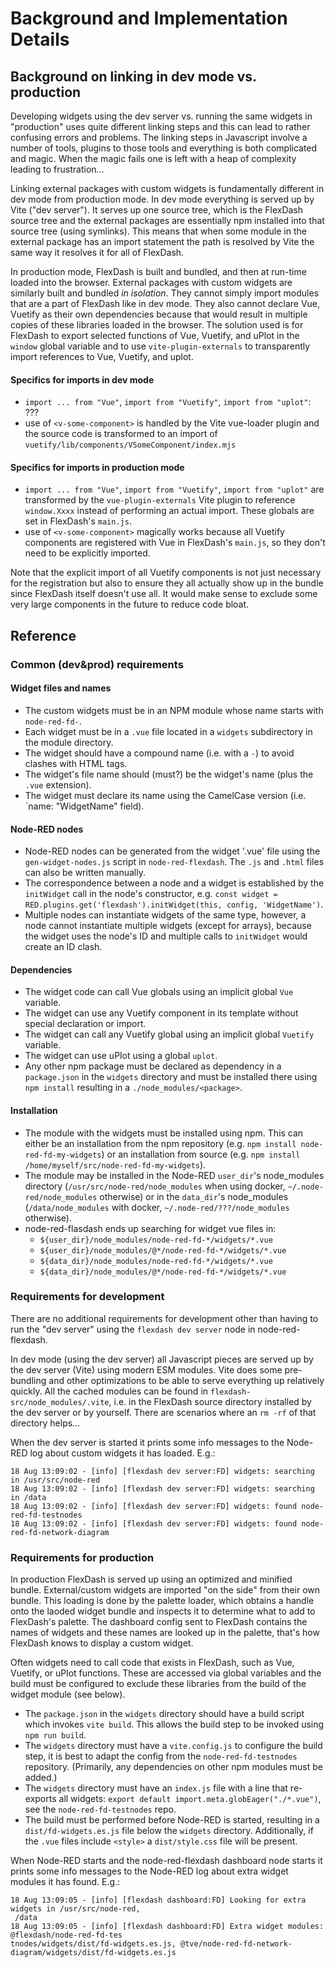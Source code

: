 # Background and Implementation Details

## Background on linking in dev mode vs. production

Developing widgets using the dev server vs. running the same widgets in "production" uses quite
different linking steps and this can lead to rather confusing errors and problems.
The linking steps in Javascript involve a number of tools, plugins to those tools and everything
is both complicated and magic.
When the magic fails one is left with a heap of complexity leading to frustration...

Linking external packages with custom widgets is fundamentally different in dev mode from
production mode. In dev mode everything is served up by Vite ("dev server"). It serves up one
source tree, which is the FlexDash source tree and the external packages are essentially
npm installed into that source tree (using symlinks). This means that when some module in
the external package has an import statement the path is resolved by Vite the same way it resolves
it for all of FlexDash.

In production mode, FlexDash is built and bundled, and then at run-time loaded into the browser.
External packages with custom widgets are similarly built and bundled _in isolation_.
They cannot simply import modules that are a part of FlexDash like in dev mode.
They also cannot declare Vue, Vuetify as their own dependencies because that would result in
multiple copies of these libraries loaded in the browser.
The solution used is for FlexDash to export selected functions of Vue, Vuetify, and uPlot
in the `window` global variable and to use `vite-plugin-externals` to transparently import
references to Vue, Vuetify, and uplot.

#### Specifics for imports in dev mode

- `import ... from "Vue"`, `import from "Vuetify"`, `import from "uplot"`: ???
- use of `<v-some-component>` is handled by the Vite vue-loader plugin and the source code is
  transformed to an import of `vuetify/lib/components/VSomeComponent/index.mjs`

#### Specifics for imports in production mode

- `import ... from "Vue"`, `import from "Vuetify"`, `import from "uplot"` are transformed
  by the `vue-plugin-externals` Vite plugin to reference `window.Xxxx` instead of performing
  an actual import. These globals are set in FlexDash's `main.js`.
- use of `<v-some-component>` magically works because all Vuetify components are registered
  with Vue in FlexDash's `main.js`, so they don't need to be explicitly imported.

Note that the explicit import of all Vuetify components is not just necessary for the registration
but also to ensure they all actually show up in the bundle since FlexDash itself doesn't use all.
It would make sense to exclude some very large components in the future to reduce code bloat.

## Reference

### Common (dev&prod) requirements

#### Widget files and names

- The custom widgets must be in an NPM module whose name starts with `node-red-fd-`.
- Each widget must be in a `.vue` file located in a `widgets` subdirectory in the module directory.
- The widget should have a compound name (i.e. with a `-`) to avoid clashes with HTML tags.
- The widget's file name should (must?) be the widget's name (plus the `.vue` extension).
- The widget must declare its name using the CamelCase version (i.e. `name: "WidgetName" field).

#### Node-RED nodes

- Node-RED nodes can be generated from the widget '.vue' file using the `gen-widget-nodes.js`
  script in `node-red-flexdash`. The `.js` and `.html` files can also be written manually.
- The correspondence between a node and a widget is established by the `initWidget` call in the
  node's constructor,
  e.g. `const widget = RED.plugins.get('flexdash').initWidget(this, config, 'WidgetName')`.
- Multiple nodes can instantiate widgets of the same type, however, a node cannot instantiate
  multiple widgets (except for arrays), because the widget uses the node's ID and multiple
  calls to `initWidget` would create an ID clash.

#### Dependencies

- The widget code can call Vue globals using an implicit global `Vue` variable.
- The widget can use any Vuetify component in its template without special declaration or import.
- The widget can call any Vuetify global using an implicit global `Vuetify` variable.
- The widget can use uPlot using a global `uplot`.
- Any other npm package must be declared as dependency in a `package.json` in the `widgets` directory
  and must be installed there using `npm install` resulting in a `./node_modules/<package>`.

#### Installation

- The module with the widgets must be installed using npm. This can either be an installation
  from the npm repository (e.g. `npm install node-red-fd-my-widgets`) or an installation from
  source (e.g. `npm install /home/myself/src/node-red-fd-my-widgets`).
- The module may be installed in the Node-RED `user_dir`'s node_modules directory
  (`/usr/src/node-red/node_modules` when using docker, `~/.node-red/node_modules` otherwise)
  or in the `data_dir`'s node_modules
  (`/data/node_modules` with docker, `~/.node-red/???/node_modules` otherwise).
- node-red-flasdash ends up searching for widget vue files in:
  - `${user_dir}/node_modules/node-red-fd-*/widgets/*.vue`
  - `${user_dir}/node_modules/@*/node-red-fd-*/widgets/*.vue`
  - `${data_dir}/node_modules/node-red-fd-*/widgets/*.vue`
  - `${data_dir}/node_modules/@*/node-red-fd-*/widgets/*.vue`

### Requirements for development

There are no additional requirements for development other than having to run the "dev server"
using the `flexdash dev server` node in node-red-flexdash.

In dev mode (using the dev server) all Javascript pieces are served up by the dev server (Vite)
using modern ESM modules.
Vite does some pre-bundling and other optimizations to be able to serve everything up relatively
quickly.
All the cached modules can be found in `flexdash-src/node_modules/.vite`, i.e. in the
FlexDash source directory installed by the dev server or by yourself. There are scenarios where
an `rm -rf` of that directory helps...

When the dev server is started it prints some info messages to the Node-RED log about custom
widgets it has loaded. E.g.:

```
18 Aug 13:09:02 - [info] [flexdash dev server:FD] widgets: searching in /usr/src/node-red
18 Aug 13:09:02 - [info] [flexdash dev server:FD] widgets: searching in /data
18 Aug 13:09:02 - [info] [flexdash dev server:FD] widgets: found node-red-fd-testnodes
18 Aug 13:09:02 - [info] [flexdash dev server:FD] widgets: found node-red-fd-network-diagram
```

### Requirements for production

In production FlexDash is served up using an optimized and minified bundle.
External/custom widgets are imported "on the side" from their own bundle.
This loading is done by the palette loader, which obtains a handle onto the laoded widget
bundle and inspects it to determine what to add to FlexDash's palette.
The dashboard config sent to FlexDash contains the names of widgets and these names are looked
up in the palette, that's how FlexDash knows to display a custom widget.

Often widgets need to call code that exists in FlexDash, such as Vue, Vuetify, or uPlot
functions. These are accessed via global variables and the build must be configured to
exclude these libraries from the build of the widget module (see below).

- The `package.json` in the `widgets` directory should have a build script which
  invokes `vite build`. This allows the build step to be invoked using `npm run build`.
- The `widgets` directory must have a `vite.config.js` to configure the build step, it is best
  to adapt the config from the `node-red-fd-testnodes` repository. (Primarily, any 
  dependencies on other npm modules must be added.)
- The `widgets` directory must have an `index.js` file with a line that re-exports all widgets:
  `export default import.meta.globEager("./*.vue")`, see the `node-red-fd-testnodes` repo.
- The build must be performed before Node-RED is started, resulting in a `dist/fd-widgets.es.js`
  file below the `widgets` directory. Additionally, if the `.vue` files include `<style>` a
  `dist/style.css` file will be present.

When Node-RED starts and the node-red-flexdash dashboard node starts it prints some info messages
to the Node-RED log about extra widget modules it has found. E.g.:

```
18 Aug 13:09:05 - [info] [flexdash dashboard:FD] Looking for extra widgets in /usr/src/node-red,
 /data
18 Aug 13:09:05 - [info] [flexdash dashboard:FD] Extra widget modules: @flexdash/node-red-fd-tes
tnodes/widgets/dist/fd-widgets.es.js, @tve/node-red-fd-network-diagram/widgets/dist/fd-widgets.es.js
```

